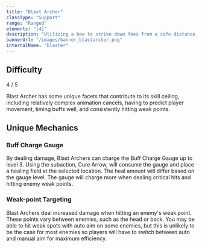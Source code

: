 ```yaml
---
title: "Blast Archer"
classType: "Support"
range: "Ranged"
elements: "[4]"
description: "Utilizing a bow to strike down foes from a safe distance, Blast Archers also provide heals and buffs for allies and debuffs to enemies."
bannerUrl: "/images/banner_blastarcher.png"
internalName: "blaster"
---
```


<script>
    import Icon from "@iconify/svelte"
</script>

## Difficulty
<div class="difficulty-box flex box">
    <span>4 / 5</span>
    <Icon icon="fluent:star-28-filled" />
    <Icon icon="fluent:star-28-filled" />
    <Icon icon="fluent:star-28-filled" />
    <Icon icon="fluent:star-28-filled" />
</div>

Blast Archer has some unique facets that contribute to its skill ceiling, including relatively complex animation cancels, having to predict player movement, timing buffs well, and consistently hitting weak points.

## Unique Mechanics

### Buff Charge Gauge
By dealing damage, Blast Archers can charge the Buff Charge Gauge up to level 3. Using the subaction, Cure Arrow, will consume the gauge and place a healing field at the selected location. The heal amount will differ based on the gauge level. The gauge will charge more when dealing critical hits and hitting enemy weak points.

### Weak-point Targeting
Blast Archers deal increased damage when hitting an enemy's weak point. These points vary between enemies, such as the head or back. You may be able to hit weak spots with auto aim on some enemies, but this is unlikely to be the case for most enemies so players will have to switch between auto and manual aim for maximum efficiency.